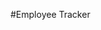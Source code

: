 #Employee Tracker
                                                                                                                                   

